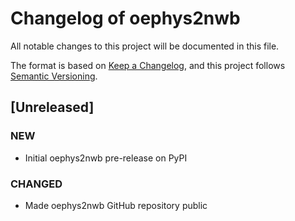 # Changelog of oephys2nwb
All notable changes to this project will be documented in this file.

The format is based on [Keep a Changelog](https://keepachangelog.com/en/1.0.0/),
and this project follows [Semantic Versioning](https://semver.org/spec/v2.0.0.html).

## [Unreleased]
### NEW
- Initial oephys2nwb pre-release on PyPI

### CHANGED
- Made oephys2nwb GitHub repository public
